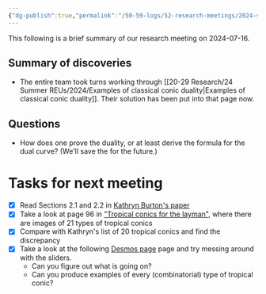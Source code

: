 ```yaml
---
{"dg-publish":true,"permalink":"/50-59-logs/52-research-meetings/2024-summer/reu-meeting-2024-07-16/","updated":"2024-07-19T14:36:19-07:00"}
---
```


This following is a brief summary of our research meeting on 2024-07-16.

## Summary of discoveries

- The entire team took turns working through [[20-29 Research/24 Summer REUs/2024/Examples of classical conic duality\|Examples of classical conic duality]]. Their solution has been put into that page now.

## Questions

- How does one prove the duality, or at least derive the formula for the dual curve? (We'll save the for the future.)

# Tasks for next meeting

- [x] Read Sections 2.1 and 2.2 in [Kathryn Burton's paper](https://cpslo-my.sharepoint.com/:b:/g/personal/rweaston_calpoly_edu/EQ4NAss4etlOmWnkXkyJIDcB8mNO4it9xyQstF5BDQM4Bg?e=ZK5S55)
- [x] Take a look at page 96 in ["Tropical conics for the layman"](https://1drv.ms/b/s!AjXgnHVvUalnkPRvKEHf_WpPoBFhqg?e=lfeJ6e), where there are images of 21 types of tropical conics
- [x] Compare with Kathryn's list of 20 tropical conics and find the discrepancy
- [x] Take a look at the following [Desmos page](https://www.desmos.com/calculator/ywustbaxrr) page and try messing around with the sliders.
	- Can you figure out what is going on?
	- Can you produce examples of every (combinatorial) type of tropical conic?